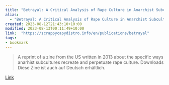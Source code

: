```yaml
---
title: "Betrayal: A Critical Analysis of Rape Culture in Anarchist Subcultures"
alias:
  - "Betrayal: A Critical Analysis of Rape Culture in Anarchist Subcultures"
created: 2023-08-12T21:43:10+10:00
modified: 2023-08-13T00:11:49+10:00
link:  "https://scrappycapydistro.info/en/publications/betrayal"
tags:
- bookmark
---
```


> A reprint of a zine from the US written in 2013 about the specific ways anarhist subcultures recreate and perpetuate rape culture. Downloads Diese Zine ist auch auf Deutsch erhältlich.

[Link](https://scrappycapydistro.info/en/publications/betrayal)